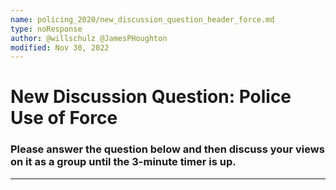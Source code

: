 ```yaml
---
name: policing_2020/new_discussion_question_header_force.md
type: noResponse
author: @willschulz @JamesPHoughton
modified: Nov 30, 2022
---
```


# New Discussion Question: Police Use of Force
### Please answer the question below and then discuss your views on it as a group until the 3-minute timer is up.

---
